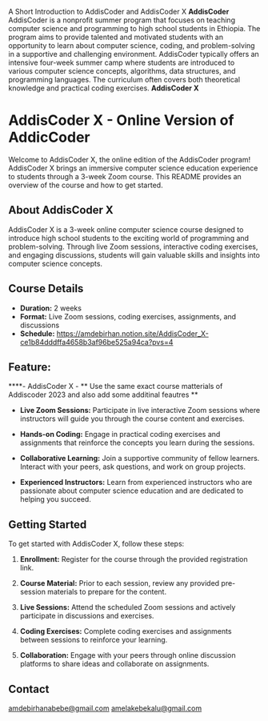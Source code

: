 A Short Introduction to AddisCoder and AddisCoder X
**AddisCoder**
AddisCoder is a nonprofit summer program that focuses on teaching computer science and programming to high school students in Ethiopia. The program aims to provide talented and motivated students with an opportunity to learn about computer science, coding, and problem-solving in a supportive and challenging environment.
AddisCoder typically offers an intensive four-week summer camp where students are introduced to various computer science concepts, algorithms, data structures, and programming languages. The curriculum often covers both theoretical knowledge and practical coding exercises. 
**AddisCoder X**
# AddisCoder X - Online Version of AddicCoder

Welcome to AddisCoder X, the online edition of the AddisCoder program! AddisCoder X brings an immersive computer science education experience to students through a 3-week Zoom course. This README provides an overview of the course and how to get started.

## About AddisCoder X

AddisCoder X is a 3-week online computer science course designed to introduce high school students to the exciting world of programming and problem-solving. Through live Zoom sessions, interactive coding exercises, and engaging discussions, students will gain valuable skills and insights into computer science concepts.

## Course Details

- **Duration:** 2 weeks
- **Format:** Live Zoom sessions, coding exercises, assignments, and discussions
- **Schedule:** https://amdebirhan.notion.site/AddisCoder_X-ce1b84dddffa4658b3af96be525a94ca?pvs=4

## Feature:
****- AddisCoder X - ** Use the same exact course matterials of Addiscoder 2023 and also add some additinal feautres **

- **Live Zoom Sessions:** Participate in live interactive Zoom sessions where  instructors will guide you through the course content and exercises.

- **Hands-on Coding:** Engage in practical coding exercises and assignments that reinforce the concepts you learn during the sessions.

- **Collaborative Learning:** Join a supportive community of fellow learners. Interact with your peers, ask questions, and work on group projects.

- **Experienced Instructors:** Learn from experienced instructors who are passionate about computer science education and are dedicated to helping you succeed.

## Getting Started

To get started with AddisCoder X, follow these steps:

1. **Enrollment:** Register for the course through the provided registration link.

2. **Course Material:** Prior to each session, review any provided pre-session materials to prepare for the content.

3. **Live Sessions:** Attend the scheduled Zoom sessions and actively participate in discussions and exercises.

4. **Coding Exercises:** Complete coding exercises and assignments between sessions to reinforce your learning.

5. **Collaboration:** Engage with your peers through online discussion platforms to share ideas and collaborate on assignments.

## Contact
amdebirhanabebe@gmail.com
amelakebekalu@gmail.com
